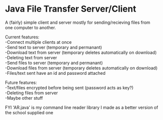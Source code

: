 # Java File Transfer Server/Client

A (fairly) simple client and server mostly for sending/recieving files from one computer to another.  
  
Current features:  
-Connect multiple clients at once  
-Send text to server (temporary and permanant)  
-Download text from server (temporary deletes automatically on download)  
-Deleting text from server  
-Send files to server (temporary and permanant)  
-Download files from server (temporary deletes automatically on download)  
-Files/text sent have an id and password attached  
  
Future features:  
-Text/files encrypted before being sent (password acts as key?)  
-Deleting files from server  
-Maybe other stuff  
  
FYI 'AR.java' is my command line reader library I made as a better version of the school supplied one
